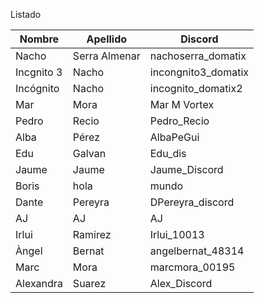Listado

| Nombre | Apellido | Discord |
| --- | --- | --- |
| Nacho | Serra Almenar | nachoserra_domatix |
| Incgnito 3 | Nacho | incongnito3_domatix |
| Incógnito | Nacho | incognito_domatix2 |
|Mar | Mora | Mar M Vortex|
| Pedro | Recio | Pedro_Recio |
| Alba | Pérez | AlbaPeGui |
|Edu | Galvan |Edu_dis|
| Jaume| Jaume  | Jaume_Discord |
| Boris | hola | mundo |
| Dante | Pereyra | DPereyra_discord |
| AJ | AJ | AJ |
|Irlui | Ramirez |Irlui_10013|
| Àngel | Bernat | angelbernat_48314 |
| Marc | Mora | marcmora_00195 |
| Alexandra | Suarez | Alex_Discord |